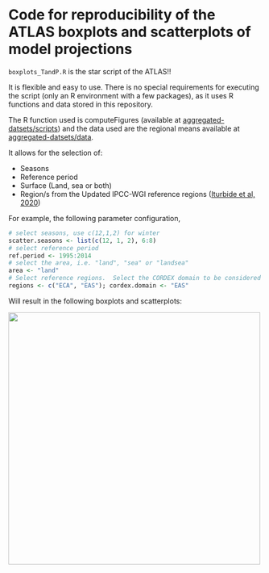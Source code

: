 # Code for reproducibility of the ATLAS boxplots and scatterplots of model projections

`boxplots_TandP.R` is the star script of the ATLAS!!

It is flexible and easy to use. There is no special requirements for executing the script (only an R environment with a few packages), as it uses R functions and data stored in this repository. 

The R function used is computeFigures (available at [aggregated-datsets/scripts](https://github.com/SantanderMetGroup/ATLAS/tree/mai-devel/aggregated-datasets/scripts)) and the data used are the regional means available at [aggregated-datsets/data](https://github.com/SantanderMetGroup/ATLAS/tree/mai-devel/aggregated-datasets/data).

It allows for the selection of:

* Seasons
* Reference period
* Surface (Land, sea or both)
* Region/s from the Updated IPCC-WGI reference regions ([Iturbide et al, 2020](https://essd.copernicus.org/articles/12/2959/2020/))

For example, the following parameter configuration,

```r
# select seasons, use c(12,1,2) for winter
scatter.seasons <- list(c(12, 1, 2), 6:8)
# select reference period
ref.period <- 1995:2014
# select the area, i.e. "land", "sea" or "landsea"
area <- "land"
# Select reference regions.  Select the CORDEX domain to be considered
regions <- c("ECA", "EAS"); cordex.domain <- "EAS"
```

Will result in the following boxplots and scatterplots:


<img src="../man/SEA_land_baseperiod_1995-2014_ATvsAP.png" align="left" alt="" width="500" />


